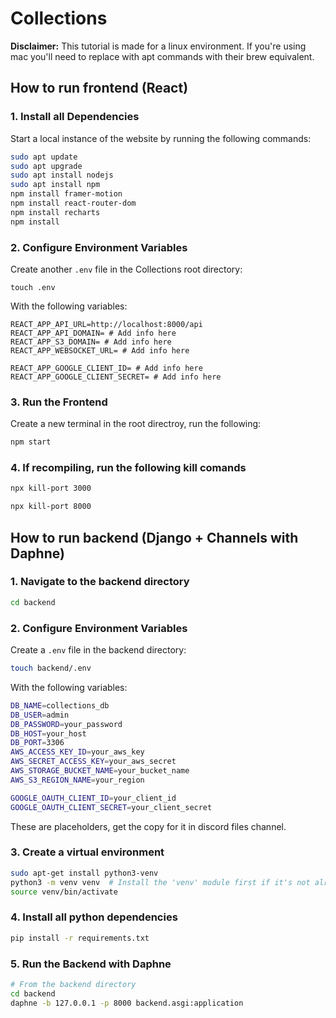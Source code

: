 # Collections

<b>Disclaimer:</b> This tutorial is made for a linux environment. If you're using mac you'll need to replace with apt commands with their brew equivalent.

## How to run frontend (React)

### 1. Install all Dependencies
Start a local instance of the website by running the following commands:

```bash
sudo apt update
sudo apt upgrade
sudo apt install nodejs
sudo apt install npm
npm install framer-motion
npm install react-router-dom
npm install recharts
npm install
```

### 2. Configure Environment Variables

Create another `.env` file in the Collections root directory:
```
touch .env
```
With the following variables:
```
REACT_APP_API_URL=http://localhost:8000/api
REACT_APP_API_DOMAIN= # Add info here
REACT_APP_S3_DOMAIN= # Add info here
REACT_APP_WEBSOCKET_URL= # Add info here

REACT_APP_GOOGLE_CLIENT_ID= # Add info here
REACT_APP_GOOGLE_CLIENT_SECRET= # Add info here
```

### 3. Run the Frontend
Create a new terminal in the root directroy, run the following:
```bash
npm start
```

### 4. If recompiling, run the following kill comands
```bash
npx kill-port 3000
```
```bash
npx kill-port 8000
```

## How to run backend (Django + Channels with Daphne)

### 1. Navigate to the backend directory
```bash
cd backend
```

### 2. Configure Environment Variables

Create a `.env` file in the backend directory:
```bash
touch backend/.env
```

With the following variables:
```bash
DB_NAME=collections_db
DB_USER=admin
DB_PASSWORD=your_password
DB_HOST=your_host
DB_PORT=3306
AWS_ACCESS_KEY_ID=your_aws_key
AWS_SECRET_ACCESS_KEY=your_aws_secret
AWS_STORAGE_BUCKET_NAME=your_bucket_name
AWS_S3_REGION_NAME=your_region

GOOGLE_OAUTH_CLIENT_ID=your_client_id
GOOGLE_OAUTH_CLIENT_SECRET=your_client_secret
```
These are placeholders, get the copy for it in discord files channel.

### 3. Create a virtual environment
```bash
sudo apt-get install python3-venv
python3 -m venv venv  # Install the 'venv' module first if it's not already available
source venv/bin/activate
```

### 4. Install all python dependencies
```bash
pip install -r requirements.txt
```

### 5. Run the Backend with Daphne
```bash
# From the backend directory
cd backend
daphne -b 127.0.0.1 -p 8000 backend.asgi:application
```